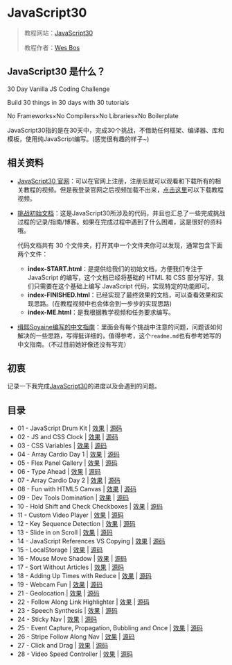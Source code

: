 # JavaScript30

> 教程网站：[JavaScript30](https://javascript30.com/)
>
> 教程作者：[Wes Bos](https://github.com/wesbos)
>

## JavaScript30 是什么？

 30 Day Vanilla JS Coding Challenge

Build 30 things in 30 days with 30 tutorials

No Frameworks×No Compilers×No Libraries×No Boilerplate

JavaScript30指的是在30天中，完成30个挑战，不借助任何框架、编译器、库和模板，使用纯JavaScript编写。(感觉很有趣的样子~)

## 相关资料

* [JavaScript30 官网](https://javascript30.com/)：可以在官网上注册，注册后就可以观看和下载所有的相关教程的视频。但是我登录官网之后视频加载不出来，[点击这里](https://github.com/soyaine/JavaScript30/issues/3)可以下载教程视频。

* [挑战初始文档](https://github.com/wesbos/JavaScript30)：这是JavaScript30所涉及的代码，并且也汇总了一些完成挑战过程的记录/指南/博客。如果在完成过程中遇到了什么困难，这是很好的资料哦。

  代码文档共有 30 个文件夹，打开其中一个文件夹你可以发现，通常包含下面两个文件：

  - **index-START.html**：是提供给我们的初始文档，方便我们专注于 JavaScript 的编写，这个文档已经将基础的 HTML 和 CSS 部分写好，我们只需要在这个基础上编写 JavaScript 代码，实现特定的功能即可。
  - **index-FINISHED.html**：已经实现了最终效果的文档，可以查看效果和实现思路。(在教程视频中也会体会到一步步的实现思路)
  - **index-ME.html**：是我根据教学视频和任务要求编写。

* [缉熙Soyaine编写的中文指南](https://github.com/soyaine/JavaScript30)：里面会有每个挑战中注意的问题，问题该如何解决的一些思路，写得挺详细的，值得参考，这个`readme.md`也有参考她写的中文指南。（不过目前她好像还没有写完）

## 初衷

记录一下我完成[JavaScript30](https://javascript30.com/)的进度以及会遇到的问题。

## 目录

* 01 - JavaScript Drum Kit | [效果](https://miraclezys.github.io/JavaScript30/01%20-%20JavaScript%20Drum%20Kit/index-ME.html) | [源码](https://github.com/miraclezys/JavaScript30/tree/master/01%20-%20JavaScript%20Drum%20Kit)
* 02 - JS and CSS Clock | [效果](https://miraclezys.github.io/JavaScript30/02%20-%20JS%20and%20CSS%20Clock/index-ME.html) | [源码](https://github.com/miraclezys/JavaScript30/tree/master/02%20-%20JS%20and%20CSS%20Clock)
* 03 - CSS Variables | [效果](https://miraclezys.github.io/JavaScript30/03%20-%20CSS%20Variables/index-ME.html) | [源码](https://github.com/miraclezys/JavaScript30/tree/master/03%20-%20CSS%20Variables)
* 04 - Array Cardio Day 1 | [效果](https://miraclezys.github.io/JavaScript30/04%20-%20Array%20Cardio%20Day%201/index-ME.html) | [源码](https://github.com/miraclezys/JavaScript30/tree/master/04%20-%20Array%20Cardio%20Day%201)
* 05 - Flex Panel Gallery | [效果](https://miraclezys.github.io/JavaScript30/05%20-%20Flex%20Panel%20Gallery/index-ME.html) | [源码](https://github.com/miraclezys/JavaScript30/tree/master/05%20-%20Flex%20Panel%20Gallery)
* 06 - Type Ahead | [效果](https://miraclezys.github.io/JavaScript30/06%20-%20Type%20Ahead/index-ME.html) | [源码](https://github.com/miraclezys/JavaScript30/tree/master/06%20-%20Type%20Ahead)
* 07 - Array Cardio Day 2 | [效果](https://miraclezys.github.io/JavaScript30/07%20-%20Array%20Cardio%20Day%202/index-ME.html) | [源码](https://github.com/miraclezys/JavaScript30/tree/master/07%20-%20Array%20Cardio%20Day%202)
* 08 - Fun with HTML5 Canvas | [效果](https://miraclezys.github.io/JavaScript30/08%20-%20Fun%20with%20HTML5%20Canvas/index-ME.html) | [源码](https://github.com/miraclezys/JavaScript30/tree/master/08%20-%20Fun%20with%20HTML5%20Canvas)
* 09 - Dev Tools Domination | [效果](https://miraclezys.github.io/JavaScript30/09%20-%20Dev%20Tools%20Domination/index-ME.html) | [源码](https://github.com/miraclezys/JavaScript30/tree/master/09%20-%20Dev%20Tools%20Domination)
* 10 - Hold Shift and Check Checkboxes | [效果](https://miraclezys.github.io/JavaScript30/10%20-%20Hold%20Shift%20and%20Check%20Checkboxes/index-ME.html) | [源码](https://github.com/miraclezys/JavaScript30/tree/master/10%20-%20Hold%20Shift%20and%20Check%20Checkboxes)
* 11 - Custom Video Player | [效果](https://miraclezys.github.io/JavaScript30/11%20-%20Custom%20Video%20Player/index.html) | [源码](https://github.com/miraclezys/JavaScript30/tree/master/11%20-%20Custom%20Video%20Player)
* 12 - Key Sequence Detection | [效果](https://miraclezys.github.io/JavaScript30/12%20-%20Key%20Sequence%20Detection/index-ME.html) | [源码](https://github.com/miraclezys/JavaScript30/tree/master/12%20-%20Key%20Sequence%20Detection)
* 13 - Slide in on Scroll | [效果](https://miraclezys.github.io/JavaScript30/13%20-%20Slide%20in%20on%20Scroll/index-ME.html) | [源码](https://github.com/miraclezys/JavaScript30/tree/master/13%20-%20Slide%20in%20on%20Scroll)
* 14 - JavaScript References VS Copying | [效果](https://miraclezys.github.io/JavaScript30/14%20-%20JavaScript%20References%20VS%20Copying/index-ME.html) | [源码](https://github.com/miraclezys/JavaScript30/tree/master/14%20-%20JavaScript%20References%20VS%20Copying)
* 15 - LocalStorage | [效果](https://miraclezys.github.io/JavaScript30/15%20-%20LocalStorage/index-ME.html) | [源码](https://github.com/miraclezys/JavaScript30/tree/master/15%20-%20LocalStorage)
* 16 - Mouse Move Shadow | [效果](https://miraclezys.github.io/JavaScript30/16%20-%20Mouse%20Move%20Shadow/index-ME.html) | [源码](https://github.com/miraclezys/JavaScript30/tree/master/16%20-%20Mouse%20Move%20Shadow)
* 17 - Sort Without Articles | [效果](https://miraclezys.github.io/JavaScript30/17%20-%20Sort%20Without%20Articles/index-ME.html) | [源码](https://github.com/miraclezys/JavaScript30/tree/master/17%20-%20Sort%20Without%20Articles)
* 18 - Adding Up Times with Reduce | [效果](https://miraclezys.github.io/JavaScript30/18%20-%20Adding%20Up%20Times%20with%20Reduce/index-ME.html) | [源码](https://github.com/miraclezys/JavaScript30/tree/master/18%20-%20Adding%20Up%20Times%20with%20Reduce)
* 19 - Webcam Fun | [效果](https://miraclezys.github.io/JavaScript30/19%20-%20Webcam%20Fun/index.html) | [源码](https://github.com/miraclezys/JavaScript30/tree/master/19%20-%20Webcam%20Fun)
* 21 - Geolocation | [效果](https://miraclezys.github.io/JavaScript30/21%20-%20Geolocation/index-ME.html) | [源码](https://github.com/miraclezys/JavaScript30/blob/master/19%20-%20Webcam%20Fun/scripts-ME.js)
* 22 - Follow Along Link Highlighter | [效果](https://miraclezys.github.io/JavaScript30/22%20-%20Follow%20Along%20Link%20Highlighter/index-ME.html) | [源码](https://github.com/miraclezys/JavaScript30/tree/master/22%20-%20Follow%20Along%20Link%20Highlighter)
* 23 - Speech Synthesis | [效果](https://miraclezys.github.io/JavaScript30/23%20-%20Speech%20Synthesis/index-ME.html) | [源码](https://github.com/miraclezys/JavaScript30/tree/master/23%20-%20Speech%20Synthesis)
* 24 - Sticky Nav | [效果](https://miraclezys.github.io/JavaScript30/24%20-%20Sticky%20Nav/index-ME.html) | [源码](https://github.com/miraclezys/JavaScript30/tree/master/24%20-%20Sticky%20Nav)
* 25 - Event Capture, Propagation, Bubbling and Once | [效果](https://miraclezys.github.io/JavaScript30/25%20-%20Event%20Capture%2C%20Propagation%2C%20Bubbling%20and%20Once/index-ME.html) | [源码](https://github.com/miraclezys/JavaScript30/tree/master/25%20-%20Event%20Capture%2C%20Propagation%2C%20Bubbling%20and%20Once)
* 26 - Stripe Follow Along Nav | [效果](https://miraclezys.github.io/JavaScript30/26%20-%20Stripe%20Follow%20Along%20Nav/index-ME.html) | [源码](https://github.com/miraclezys/JavaScript30/tree/master/26%20-%20Stripe%20Follow%20Along%20Nav)
* 27 - Click and Drag | [效果](https://miraclezys.github.io/JavaScript30/27%20-%20Click%20and%20Drag/index-ME.html) | [源码](https://github.com/miraclezys/JavaScript30/tree/master/27%20-%20Click%20and%20Drag)
* 28 - Video Speed Controller | [效果](https://miraclezys.github.io/JavaScript30/28%20-%20Video%20Speed%20Controller/index-ME.html) | [源码](https://github.com/miraclezys/JavaScript30/tree/master/28%20-%20Video%20Speed%20Controller)


